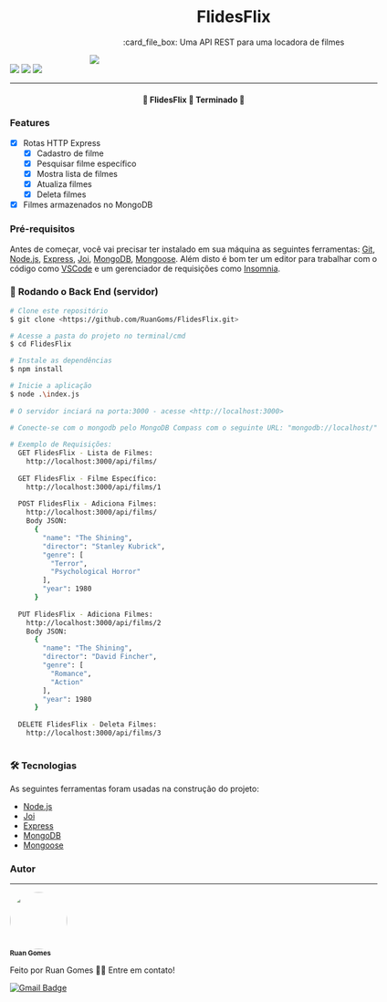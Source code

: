 <h1 align="center">FlidesFlix</h1>
<p align="center">:card_file_box: Uma API REST para uma locadora de filmes</p>
<img src="https://img.shields.io/static/v1?label=API&message=FlidesFlix&color=E50914&style=for-the-badge&logo=ghost"/>
<div style="float: right">
<img src="https://img.shields.io/badge/Express-4.17.1-blue"/>
<img src="https://img.shields.io/badge/Joi-13.1.0-purple"/>
<img src="https://img.shields.io/badge/Mongoose-6.0.7-green"/>
<div>
<hr>

 <h4 align="center"> 
  🎉 FlidesFlix 🚀 Terminado 🎉
</h4>
  <h3> Features</h3>

  - [x] Rotas HTTP Express 
    - [x] Cadastro de filme
    - [x] Pesquisar filme específico
    - [x] Mostra lista de filmes
    - [x] Atualiza filmes
    - [x] Deleta filmes
  - [x] Filmes armazenados no MongoDB
  
### Pré-requisitos

Antes de começar, você vai precisar ter instalado em sua máquina as seguintes ferramentas:
[Git](https://git-scm.com), [Node.js](https://nodejs.org/en/), [Express](https://www.npmjs.com/package/express), [Joi](https://www.npmjs.com/package/joi), [MongoDB](https://www.mongodb.com/), [Mongoose](https://www.npmjs.com/package/mongoose).
Além disto é bom ter um editor para trabalhar com o código como [VSCode](https://code.visualstudio.com/) e um gerenciador de requisições como [Insomnia](https://insomnia.rest/download).

### 🎲 Rodando o Back End (servidor)

```bash
# Clone este repositório
$ git clone <https://github.com/RuanGoms/FlidesFlix.git>

# Acesse a pasta do projeto no terminal/cmd
$ cd FlidesFlix

# Instale as dependências
$ npm install

# Inicie a aplicação
$ node .\index.js
  
# O servidor inciará na porta:3000 - acesse <http://localhost:3000>
  
# Conecte-se com o mongodb pelo MongoDB Compass com o seguinte URL: "mongodb://localhost/"

# Exemplo de Requisições:
  GET FlidesFlix - Lista de Filmes:
    http://localhost:3000/api/films/
  
  GET FlidesFlix - Filme Específico:
    http://localhost:3000/api/films/1
  
  POST FlidesFlix - Adiciona Filmes:
    http://localhost:3000/api/films/
    Body JSON:
      {
        "name": "The Shining",
        "director": "Stanley Kubrick",
        "genre": [
          "Terror",
          "Psychological Horror"
        ],
        "year": 1980
      }
  
  PUT FlidesFlix - Adiciona Filmes:
    http://localhost:3000/api/films/2
    Body JSON:
      {
        "name": "The Shining",
        "director": "David Fincher",
        "genre": [
          "Romance",
          "Action"
        ],
        "year": 1980
      }
  
  DELETE FlidesFlix - Deleta Filmes:
    http://localhost:3000/api/films/3
  
```
  
### 🛠 Tecnologias

As seguintes ferramentas foram usadas na construção do projeto:

- [Node.js](https://nodejs.org/en/)
- [Joi](https://www.npmjs.com/package/joi)
- [Express](https://www.npmjs.com/package/express)
- [MongoDB](https://www.mongodb.com/)
- [Mongoose](https://www.npmjs.com/package/mongoose)
  
### Autor
---

 <img style="border-radius: 50%;" src="https://avatars.githubusercontent.com/u/61697553?v=4" width="100px;" alt=""/>
 <br />
 <sub><b>Ruan Gomes</b></sub>

Feito por Ruan Gomes 👋🏽 Entre em contato!

[![Gmail Badge](https://img.shields.io/badge/-ruangomes@edu.unifor.br-c14438?style=flat-square&logo=Gmail&logoColor=white&link=mailto:ruangomes@edu.unifor.br)](mailto:tgmarinho@gmail.com)
